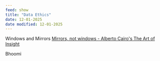 ```yaml
---
feed: show
title: "Data Ethics"
date: 12-01-2025
date modified: 12-01-2025
---
```

Windows and Mirrors
[Mirrors, not windows - Alberto Cairo's The Art of Insight](https://theartofinsight.substack.com/p/mirrors-not-windows?utm_source=publication-search)

Bhoomi